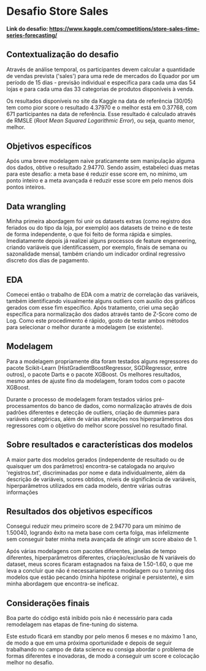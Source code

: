 # Desafio Store Sales

#### Link do desafio: https://www.kaggle.com/competitions/store-sales-time-series-forecasting/

## Contextualização do desafio
Através de análise temporal, os participantes devem calcular a quantidade de vendas prevista ('sales') para uma rede de mercados do Equador por um período de 15 dias - previsão individual e específica para cada uma das 54 lojas e para cada uma das 33 categorias de produtos disponíveis à venda.

Os resultados disponíveis no site da Kaggle na data de referência (30/05) tem como pior score o resultado 4.37970 e o melhor está em 0.37768, com 671 participantes na data de referência. Esse resultado é calculado através de RMSLE (_Root Mean Squared Logarithmic Error_), ou seja, quanto menor, melhor.

## Objetivos específicos

Após uma breve modelagem naive praticamente sem manipulação alguma dos dados, obtive o resultado 2.94770. Sendo assim, estabeleci duas metas para este desafio: a meta base é reduzir esse score em, no mínimo, um ponto inteiro e a meta avançada é reduzir esse score em pelo menos dois pontos inteiros.

## Data wrangling

Minha primeira abordagem foi unir os datasets extras (como registro dos feriados ou do tipo da loja, por exemplo) aos datasets de treino e de teste de forma independente, o que foi feito de forma rápida e simples. Imediatamente depois já realizei alguns processos de feature engeneering, criando variáveis que identificassem, por exemplo, finais de semana ou sazonalidade mensal, também criando um indicador ordinal regressivo discreto dos dias de pagamento.

## EDA

Comecei então o trabalho de EDA com a matriz de correlação das variáveis, também identificando visualmente alguns outliers com auxílio dos gráficos gerados com esse fim específico. Após tratamento, criei uma seção específica para normalização dos dados através tanto de Z-Score como de Log. Como este procedimento é rápido, gosto de testar ambos métodos para selecionar o melhor durante a modelagem (se existente).

## Modelagem
Para a modelagem propriamente dita foram testados alguns regressores do pacote Scikit-Learn (HistGradientBoostRegressor, SGDRegressor, entre outros), o pacote Darts e o pacote XGBoost. Os melhores resultados, mesmo antes de ajuste fino da modelagem, foram todos com o pacote XGBoost.

Durante o processo de modelagem foram testados vários pré-processamentos do banco de dados, como normalização através de dois padrões diferentes e detecção de outliers, criação de dummies para variáveis categóricas, além de várias alterações nos hiperparâmetros dos regressores com o objetivo do melhor score possível no resultado final. 

## Sobre resultados e características dos modelos

A maior parte dos modelos gerados (independente de resultado ou de quaisquer um dos parâmetros) encontra-se catalogada no arquivo 'registros.txt', discriminadas por nome e data individualmente, além da descrição de variáveis, scores obtidos, níveis de significância de variáveis, hiperparâmetros utilizados em cada modelo, dentre várias outras informações

## Resultados dos objetivos específicos

Consegui reduzir meu primeiro score de 2.94770 para um mínimo de 1.50040, logrando êxito na meta base com certa folga, mas infelizmente sem conseguir bater minha meta avançada de atingir um score abaixo de 1.

Após várias modelagens com pacotes diferentes, janelas de tempo diferentes, hiperparâmetros diferentes, criação/exclusão de N variáveis do dataset, meus scores ficaram estagnados na faixa de 1.50-1.60, o que me leva a concluir que não é necessariamente a modelagem ou o tunning dos modelos que estão pecando (minha hipótese original e persistente), e sim minha abordagem que encontra-se ineficaz.

## Considerações finais
Boa parte do código está inibido pois não é necessário para cada remodelagem nas etapas de fine-tuning do sistema.

Este estudo ficará em standby por pelo menos 6 meses e no máximo 1 ano, de modo a que em uma próxima oportunidade e depois de seguir trabalhando no campo de data science eu consiga abordar o problema de formas diferentes e inovadoras, de modo a conseguir um score e colocação melhor no desafio.
